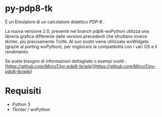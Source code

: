 # py-pdp8-tk

È un Emulatore di un calcolatore didattico _PDP-8_ .

La nuova versione 2.0, presente nel branch pdp8-wxPython utilizza una libreria grafica differente dalle versioni precedenti che sfruttano invece tkinter, più precisamente Tcl/tk. Al suo posto viene utilizzata wxWidgets (grazie al porting wxPython), per migliorare la compatibilità con i vari OS e il rendimento.

Se avete bisogno di informazioni dettagliate o esempi svolti : [https://github.com/MircoT/py-pdp8-tk/wiki](https://github.com/MircoT/py-pdp8-tk/wiki)

# Requisiti

* Python 3
* Tkinter / wxPython

